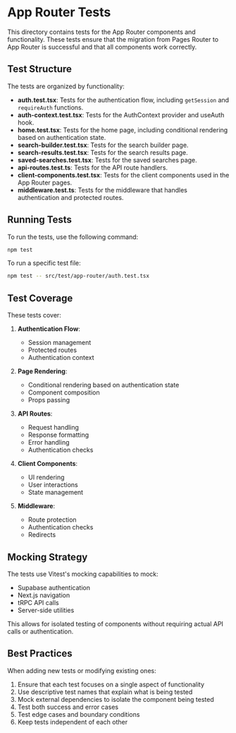 # App Router Tests

This directory contains tests for the App Router components and functionality. These tests ensure that the migration from Pages Router to App Router is successful and that all components work correctly.

## Test Structure

The tests are organized by functionality:

- **auth.test.tsx**: Tests for the authentication flow, including `getSession` and `requireAuth` functions.
- **auth-context.test.tsx**: Tests for the AuthContext provider and useAuth hook.
- **home.test.tsx**: Tests for the home page, including conditional rendering based on authentication state.
- **search-builder.test.tsx**: Tests for the search builder page.
- **search-results.test.tsx**: Tests for the search results page.
- **saved-searches.test.tsx**: Tests for the saved searches page.
- **api-routes.test.ts**: Tests for the API route handlers.
- **client-components.test.tsx**: Tests for the client components used in the App Router pages.
- **middleware.test.ts**: Tests for the middleware that handles authentication and protected routes.

## Running Tests

To run the tests, use the following command:

```bash
npm test
```

To run a specific test file:

```bash
npm test -- src/test/app-router/auth.test.tsx
```

## Test Coverage

These tests cover:

1. **Authentication Flow**:
   - Session management
   - Protected routes
   - Authentication context

2. **Page Rendering**:
   - Conditional rendering based on authentication state
   - Component composition
   - Props passing

3. **API Routes**:
   - Request handling
   - Response formatting
   - Error handling
   - Authentication checks

4. **Client Components**:
   - UI rendering
   - User interactions
   - State management

5. **Middleware**:
   - Route protection
   - Authentication checks
   - Redirects

## Mocking Strategy

The tests use Vitest's mocking capabilities to mock:

- Supabase authentication
- Next.js navigation
- tRPC API calls
- Server-side utilities

This allows for isolated testing of components without requiring actual API calls or authentication.

## Best Practices

When adding new tests or modifying existing ones:

1. Ensure that each test focuses on a single aspect of functionality
2. Use descriptive test names that explain what is being tested
3. Mock external dependencies to isolate the component being tested
4. Test both success and error cases
5. Test edge cases and boundary conditions
6. Keep tests independent of each other
